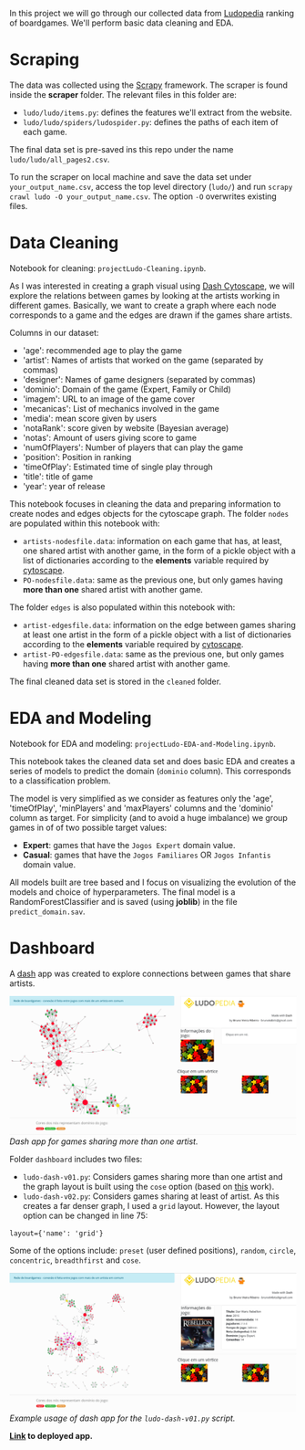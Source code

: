 In this project we will go through our collected data from [Ludopedia](https://ludopedia.com.br/) ranking of boardgames. We'll perform basic data cleaning and EDA.

# Scraping

The data was collected using the [Scrapy](https://scrapy.org/) framework. The scraper is found inside the **scraper** folder. The relevant files in this folder are:
* `ludo/ludo/items.py`: defines the features we'll extract from the website.
* `ludo/ludo/spiders/ludospider.py`: defines the paths of each item of each game.

The final data set is pre-saved ins this repo under the name `ludo/ludo/all_pages2.csv`.

To run the scraper on local machine and save the data set under `your_output_name.csv`, access the top level directory (`ludo/`) and run `scrapy crawl ludo -O your_output_name.csv`. The option `-O` overwrites existing files.

# Data Cleaning

Notebook for cleaning: `projectLudo-Cleaning.ipynb`.

As I was interested in creating a graph visual using [Dash Cytoscape](https://dash.plotly.com/cytoscape), we will explore the relations between games by looking at the artists working in different games. Basically, we want to create a graph where each node corresponds to a game and the edges are drawn if the games share artists.

Columns in our dataset:
* 'age': recommended age to play the game
* 'artist': Names of artists that worked on the game (separated by commas)
* 'designer': Names of game designers (separated by commas)
* 'dominio': Domain of the game (Expert, Family or Child)
* 'imagem': URL to an image of the game cover
* 'mecanicas': List of mechanics involved in the game
* 'media': mean score given by users
* 'notaRank': score given by website (Bayesian average)
* 'notas': Amount of users giving score to game
* 'numOfPlayers': Number of players that can play the game
* 'position': Position in ranking
* 'timeOfPlay': Estimated time of single play through
* 'title': title of game
* 'year': year of release

This notebook focuses in cleaning the data and preparing information to create nodes and edges objects for the cytoscape graph. The folder `nodes` are populated within this notebook with:
* `artists-nodesfile.data`: information on each game that has, at least, one shared artist with another game, in the form of a pickle object with a list of dictionaries according to the **elements** variable required by [cytoscape](https://dash.plotly.com/cytoscape/elements).
* `PO-nodesfile.data`: same as the previous one, but only games having **more than one** shared artist with another game.

The folder `edges` is also populated within this notebook with:
* `artist-edgesfile.data`: information on the edge between games sharing at least one artist in the form of a pickle object with a list of dictionaries according to the **elements** variable required by [cytoscape](https://dash.plotly.com/cytoscape/elements).
* `artist-PO-edgesfile.data`: same as the previous one, but only games having **more than one** shared artist with another game.


The final cleaned data set is stored in the `cleaned` folder.

# EDA and Modeling

Notebook for EDA and modeling: `projectLudo-EDA-and-Modeling.ipynb`.

This notebook takes the cleaned data set and does basic EDA and creates a series of models to predict the domain (`dominio` column). This corresponds to a classification problem.

The model is very simplified as we consider as features only the 'age', 'timeOfPlay', 'minPlayers' and 'maxPlayers' columns and the 'dominio' column as target. For simplicity (and to avoid a huge imbalance) we group games in of of two possible target values:
* **Expert**: games that have the `Jogos Expert` domain value.
* **Casual**: games that have the `Jogos Familiares` OR `Jogos Infantis` domain value.

All models built are tree based and I focus on visualizing the evolution of the models and choice of hyperparameters. The final model is a RandomForestClassifier and is saved (using **joblib**) in the file `predict_domain.sav`.

# Dashboard

A [dash](https://dash.plotly.com/) app was created to explore connections between games that share artists.

![image](dash_print.png)
*Dash app for games sharing more than one artist.*

Folder `dashboard` includes two files:
* `ludo-dash-v01.py`: Considers games sharing more than one artist and the graph layout is built using the `cose` option (based on [this](https://dl.acm.org/doi/10.1016/j.ins.2008.11.017) work).
* `ludo-dash-v02.py`: Considers games sharing at least of artist. As this creates a far denser graph, I used a `grid` layout. However, the layout option can be changed in line 75:
```
layout={'name': 'grid'}
```
Some of the options include: `preset` (user defined positions), `random`, `circle`, `concentric`, `breadthfirst` and `cose`.

![image](dash-working.gif)
*Example usage of dash app for the `ludo-dash-v01.py` script.*

**[Link](https://ludo-dash-app.herokuapp.com/) to deployed app.**
